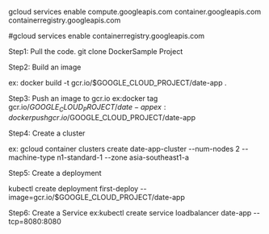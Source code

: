 gcloud services enable compute.googleapis.com container.googleapis.com containerregistry.googleapis.com

#gcloud services enable containerregistry.googleapis.com


Step1: Pull the code.
git clone DockerSample Project

Step2: Build an image

ex: docker build -t gcr.io/$GOOGLE_CLOUD_PROJECT/date-app .

Step3: Push an image to gcr.io
ex:docker tag gcr.io/$GOOGLE_CLOUD_PROJECT/date-app
ex: docker push gcr.io/$GOOGLE_CLOUD_PROJECT/date-app

Step4: Create a cluster

ex: gcloud container clusters create date-app-cluster --num-nodes 2 --machine-type n1-standard-1 --zone asia-southeast1-a

Step5: Create a deployment

kubectl create deployment first-deploy --image=gcr.io/$GOOGLE_CLOUD_PROJECT/date-app

Step6: Create a Service
ex:kubectl create service loadbalancer date-app --tcp=8080:8080
